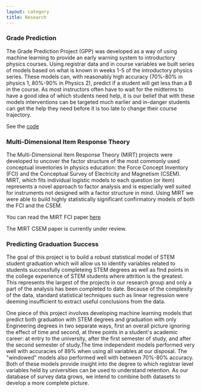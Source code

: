 ```yaml
---
layout: category
title: Research
---
```


### Grade Prediction
The Grade Prediction Project (GPP) was developed as a way of using machine learning to provide
an early warning system to introductory physics courses. Using registrar data and in course variables
we built series of models based on what is known in weeks 1-5 of the introductory physics series.
These models can, with reasonably high accuracy (70%-80% in physics 1, 80%-90% in Physics 2), predict if a student will get less than a B in the course. As most instructors often have to wait for the midterms to have a good idea of which students need help, it
is our belief that with these models interventions can be targeted much earlier and in-danger students 
can get the help they need before it is too late to change their course trajectory.

See the [code](https://github.com/cabotzabriskie/Grade-Prediction-Project)

### Multi-Dimensional Item Response Theory

The Multi-Dimensional Item Response Theory (MIRT) projects were developed to uncover the factor structure of the most commonly used conceptual inventories in physics education: the Force Concept Inventory (FCI) and the Conceptual Survey of Electricity and Magnetism (CSEM). MIRT, which fits individual logistic models to each question (or item) represents a novel approach to factor analysis and is especially well suited for instruments not designed with a factor structure in mind. Using MIRT we were able to build highly statistically significant confirmatory models of both the FCI and the CSEM.

You can read the MIRT FCI paper [here](https://journals.aps.org/prper/abstract/10.1103/PhysRevPhysEducRes.14.010137)

The MIRT CSEM paper is currently under review.

### Predicting Graduation Success

The goal of this project is to build a robust statistical model of STEM student graduation which will allow us to identify variables related to students successfully completeing STEM degrees as well as find points in the college experience of STEM students where attrition is the greatest. This represents the largest of the projects in our research group and only a part of the analysis has been completed to date. Because of the complexity of the data, standard statistical techniques such as linear regression were deeming insufficient to extract useful conclusions from the data.

One piece of this project involves developing machine learning models that predict both graduation with STEM degrees and graduation with only Engineering degrees in two separate ways, first an overall picture ignoring the effect of time and second, at three points in a student's academic career: at entry to the university, after the first semester of study, and after the second semester of study.The time independent models performed very well with accuracies of 89% when using all variables at our disposal. The "windowed" models also performed well with between 70%-80% accuracy. Both of these models provide insight into the degree to which registrar level variables held by universities can be used to understand retention. As our database of survey data grows, we intend to combine both datasets to develop a more complete picture.


